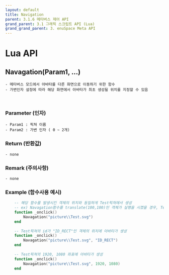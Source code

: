 ```yaml
---
layout: default
title: Navigation
parent: 3.1.6 메타버스 제어 API
grand_parent: 3.1 그래픽 스크립트 API (Lua)
grand_grand_parent: 3. enuSpace Meta API
---
```


# Lua API 

## Navagation(Param1, ...)

    - 메타버스 모드에서 아바타를 다른 화면으로 이동하기 위한 함수
    - 가변인자 설정에 따라 해당 화면에서 아바타가 최초 생성될 위치를 지정할 수 있음

<br>

### Parameter (인자)

    - Param1 : 픽쳐 이름
    - Param2 : 가변 인자 ( 0 ~ 2개)

### Return (반환값)

	- none

### Remark (주의사항)

    - none

### Example (함수사용 예시)

```lua
    -- 해당 함수를 발생시킨 객체의 위치와 동일하게 Test픽쳐에서 생성
    -- ex) Navagation함수를 translate(100,100)인 객체가 실행을 시켰을 경우, Test픽쳐에의 100, 100 좌표에 아바타가 생성
	function _onclick()
		Navagation("picture\\Test.svg")
	end
    
    -- Test픽쳐의 id가 "ID_RECT"인 객체의 위치에 아바타가 생성
	function _onclick()
		Navagation("picture\\Test.svg", "ID_RECT")
	end
    
    -- Test픽쳐의 1920, 1080 좌표에 아바타가 생성
	function _onclick()
		Navagation("picture\\Test.svg", 1920, 1080)
	end
```
